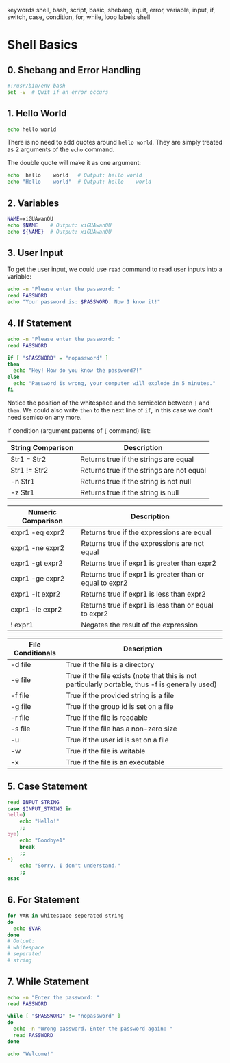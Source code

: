 keywords shell, bash, script, basic, shebang, quit, error, variable, input, if, switch, case, condition, for, while, loop
labels shell

# Shell Basics

## 0. Shebang and Error Handling

```sh
#!/usr/bin/env bash
set -v  # Quit if an error occurs
```

## 1. Hello World

```sh
echo hello world
```

There is no need to add quotes around `hello world`. They are simply treated as 2 arguments of the `echo` command.

The double quote will make it as one argument:
```sh
echo  hello    world   # Output: hello world
echo "Hello    world"  # Output: hello    world
```

## 2. Variables

```sh
NAME=xiGUAwanOU
echo $NAME    # Output: xiGUAwanOU
echo ${NAME}  # Output: xiGUAwanOU
```

## 3. User Input

To get the user input, we could use `read` command to read user inputs into a variable:

```sh
echo -n "Please enter the password: "
read PASSWORD
echo "Your password is: $PASSWORD. Now I know it!"
```

## 4. If Statement

```sh
echo -n "Please enter the password: "
read PASSWORD

if [ "$PASSWORD" = "nopassword" ]
then
  echo "Hey! How do you know the password?!"
else
  echo "Password is wrong, your computer will explode in 5 minutes."
fi
```

Notice the position of the whitespace and the semicolon between `]` and `then`. We could also write `then` to the next line of `if`, in this case we don't need semicolon any more.

If condition (argument patterns of `[` command) list:

| String Comparison  | Description |
| ------------------ | ----------- |
| Str1 = Str2        | Returns true if the strings are equal |
| Str1 != Str2       | Returns true if the strings are not equal |
| -n Str1            | Returns true if the string is not null |
| -z Str1            | Returns true if the string is null |

| Numeric Comparison | Description |
| ------------------ | ----------- |
| expr1 -eq expr2    | Returns true if the expressions are equal |
| expr1 -ne expr2    | Returns true if the expressions are not equal |
| expr1 -gt expr2    | Returns true if expr1 is greater than expr2 |
| expr1 -ge expr2    | Returns true if expr1 is greater than or equal to expr2 |
| expr1 -lt expr2    | Returns true if expr1 is less than expr2 |
| expr1 -le expr2    | Returns true if expr1 is less than or equal to expr2 |
| ! expr1            | Negates the result of the expression |

| File Conditionals  | Description |
| ------------------ | ----------- |
| -d file            | True if the file is a directory |
| -e file            | True if the file exists (note that this is not particularly portable, thus -f is generally used) |
| -f file            | True if the provided string is a file |
| -g file            | True if the group id is set on a file |
| -r file            | True if the file is readable |
| -s file            | True if the file has a non-zero size |
| -u                 | True if the user id is set on a file |
| -w                 | True if the file is writable |
| -x                 | True if the file is an executable |


## 5. Case Statement

```sh
read INPUT_STRING
case $INPUT_STRING in
hello)
	echo "Hello!"
	;;
bye)
	echo "Goodbye1"
	break
	;;
*)
	echo "Sorry, I don't understand."
	;;
esac
```

## 6. For Statement

```sh
for VAR in whitespace seperated string
do
  echo $VAR
done
# Output:
# whitespace
# seperated
# string
```

## 7. While Statement

```sh
echo -n "Enter the password: "
read PASSWORD

while [ "$PASSWORD" != "nopassword" ]
do
  echo -n "Wrong password. Enter the password again: "
  read PASSWORD
done

echo "Welcome!"
```
